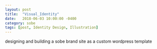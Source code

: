 ```yaml
---
layout: post
title:  "Visual_Identity"
date:   2018-06-03 10:00:00 -0400
category: sobe
tags: [post, Identity Design, Illustration]
---
```

<p class="brief">
designing and building a sobe brand site as a custom wordpress template
</p>
<figure class="img-grid">
  <figcaption>
  </figcaption>
</figure>
